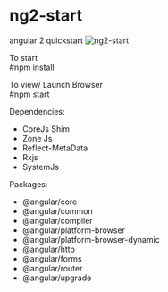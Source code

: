 # ng2-start
angular 2 quickstart
![ng2-start](https://cloud.githubusercontent.com/assets/586490/25270467/b98e3780-2678-11e7-8925-efa5968bc38d.JPG)

To start<br/>
#npm install

To view/ Launch Browser<br/>
#npm start

Dependencies:
<ul>
  <li>CoreJs Shim</li>
  <li>Zone Js</li>
  <li>Reflect-MetaData</li>
  <li>Rxjs</li>
  <li>SystemJs</li>
</ul>

Packages:
<ul>
  <li>@angular/core</li>
  <li>@angular/common</li>
  <li>@angular/compiler</li>
  <li>@angular/platform-browser</li>
  <li>@angular/platform-browser-dynamic</li>
  <li>@angular/http</li>
  <li>@angular/forms</li>
  <li>@angular/router</li>
  <li>@angular/upgrade</li>
</ul>
